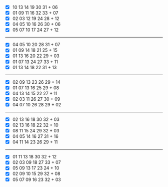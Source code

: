 - [x] 10 13 14 19 30 31 + 06
- [x] 01 09 11 16 32 33 + 07
- [x] 02 03 12 19 24 28 + 12
- [x] 04 05 10 16 26 30 + 06
- [x] 05 07 10 17 24 27 + 12
***
- [x] 04 05 10 20 28 31 + 07
- [x] 01 09 14 18 21 25 + 15
- [x] 01 13 16 20 22 29 + 03
- [x] 01 07 13 24 27 33 + 11
- [x] 01 13 14 18 22 31 + 13
***
- [x] 02 09 13 23 26 29 + 14
- [x] 01 07 13 16 25 29 + 08
- [x] 04 13 14 15 22 27 + 11
- [x] 02 03 11 26 27 30 + 09
- [x] 04 07 10 26 28 29 + 02
***
- [x] 02 13 16 18 30 32 + 03
- [x] 02 13 16 18 22 32 + 10
- [x] 08 11 15 24 29 32 + 03
- [x] 04 05 14 16 27 31 + 16
- [x] 04 11 14 23 26 29 + 11
***
- [x] 01 11 13 18 30 32 + 12
- [x] 02 03 09 18 27 33 + 07
- [x] 05 09 13 17 23 24 + 10
- [x] 02 09 10 15 29 32 + 08
- [x] 05 07 09 16 23 32 + 03
